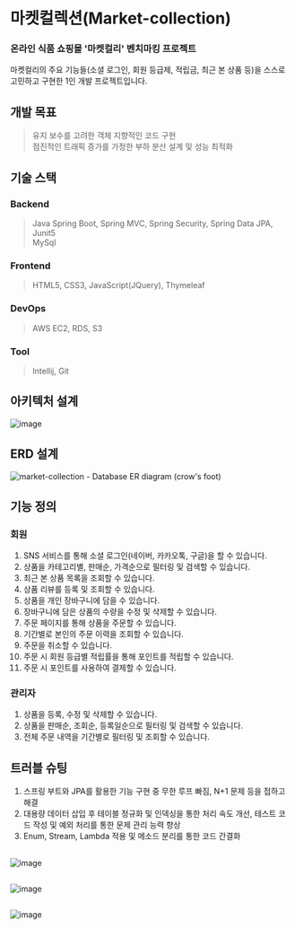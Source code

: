 # 마켓컬렉션(Market-collection)

### 온라인 식품 쇼핑몰 '마켓컬리' 벤치마킹 프로젝트
마켓컬리의 주요 기능들(소셜 로그인, 회원 등급제, 적립금, 최근 본 상품 등)을 스스로 고민하고 구현한 1인 개발 프로젝트입니다.

## 개발 목표
> 유지 보수를 고려한 객체 지향적인 코드 구현   
> 점진적인 트래픽 증가를 가정한 부하 분산 설계 및 성능 최적화

## 기술 스택

### Backend
> Java
> Spring Boot, Spring MVC, Spring Security, Spring Data JPA, Junit5   
> MySql

### Frontend
> HTML5, CSS3, JavaScript(JQuery), Thymeleaf

### DevOps
> AWS EC2, RDS, S3

### Tool
> Intellij, Git

## 아키텍처 설계
![image](https://user-images.githubusercontent.com/97089961/227414884-73f2507e-ca41-4081-b2df-7d0c1f2aaa73.png)

## ERD 설계
![market-collection - Database ER diagram (crow's foot)](https://user-images.githubusercontent.com/97089961/226277171-1de32a18-2665-49aa-b832-6e825ab8d6f8.png)

## 기능 정의

### 회원
1. SNS 서비스를 통해 소셜 로그인(네이버, 카카오톡, 구글)을 할 수 있습니다.
2. 상품을 카테고리별, 판매순, 가격순으로 필터링 및 검색할 수 있습니다.
3. 최근 본 상품 목록을 조회할 수 있습니다.
4. 상품 리뷰를 등록 및 조회할 수 있습니다.
5. 상품을 개인 장바구니에 담을 수 있습니다.
6. 장바구니에 담은 상품의 수량을 수정 및 삭제할 수 있습니다.
7. 주문 페이지를 통해 상품을 주문할 수 있습니다.
8. 기간별로 본인의 주문 이력을 조회할 수 있습니다.
9. 주문을 취소할 수 있습니다.
10. 주문 시 회원 등급별 적립률을 통해 포인트를 적립할 수 있습니다.
11. 주문 시 포인트를 사용하여 결제할 수 있습니다.

### 관리자 
1. 상품을 등록, 수정 및 삭제할 수 있습니다.
2. 상품을 판매순, 조회순, 등록일순으로 필터링 및 검색할 수 있습니다.
3. 전체 주문 내역을 기간별로 필터링 및 조회할 수 있습니다.
## 트러블 슈팅
1. 스프링 부트와 JPA를 활용한 기능 구현 중 무한 루프 빠짐, N+1 문제 등을 접하고 해결
2. 대용량 데이터 삽입 후 테이블 정규화 및 인덱싱을 통한 처리 속도 개선,
테스트 코드 작성 및 예외 처리를 통한 문제 관리 능력 향상
3. Enum, Stream, Lambda 적용 및 메소드 분리를 통한 코드 간결화

##
![image](https://user-images.githubusercontent.com/97089961/224226422-09f12046-e980-4e07-acfa-e366f2ae5157.png)   
##
![image](https://user-images.githubusercontent.com/97089961/224222870-ac587f80-72df-4328-8133-383dab5851e6.png)
##
![image](https://user-images.githubusercontent.com/97089961/224226437-c837db5f-00ef-4c88-8fd9-cfc5125d6cea.png)
